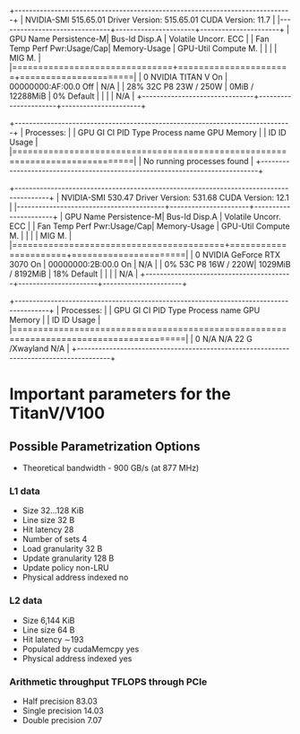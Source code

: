 +-----------------------------------------------------------------------------+
| NVIDIA-SMI 515.65.01    Driver Version: 515.65.01    CUDA Version: 11.7     |
|-------------------------------+----------------------+----------------------+
| GPU  Name        Persistence-M| Bus-Id        Disp.A | Volatile Uncorr. ECC |
| Fan  Temp  Perf  Pwr:Usage/Cap|         Memory-Usage | GPU-Util  Compute M. |
|                               |                      |               MIG M. |
|===============================+======================+======================|
|   0  NVIDIA TITAN V      On   | 00000000:AF:00.0 Off |                  N/A |
| 28%   32C    P8    23W / 250W |      0MiB / 12288MiB |      0%      Default |
|                               |                      |                  N/A |
+-------------------------------+----------------------+----------------------+
                                                                               
+-----------------------------------------------------------------------------+
| Processes:                                                                  |
|  GPU   GI   CI        PID   Type   Process name                  GPU Memory |
|        ID   ID                                                   Usage      |
|=============================================================================|
|  No running processes found                                                 |
+-----------------------------------------------------------------------------+

+---------------------------------------------------------------------------------------+
| NVIDIA-SMI 530.47                 Driver Version: 531.68       CUDA Version: 12.1     |
|-----------------------------------------+----------------------+----------------------+
| GPU  Name                  Persistence-M| Bus-Id        Disp.A | Volatile Uncorr. ECC |
| Fan  Temp  Perf            Pwr:Usage/Cap|         Memory-Usage | GPU-Util  Compute M. |
|                                         |                      |               MIG M. |
|=========================================+======================+======================|
|   0  NVIDIA GeForce RTX 3070         On | 00000000:2B:00.0  On |                  N/A |
|  0%   53C    P8               16W / 220W|   1029MiB /  8192MiB |     18%      Default |
|                                         |                      |                  N/A |
+-----------------------------------------+----------------------+----------------------+

+---------------------------------------------------------------------------------------+
| Processes:                                                                            |
|  GPU   GI   CI        PID   Type   Process name                            GPU Memory |
|        ID   ID                                                             Usage      |
|=======================================================================================|
|    0   N/A  N/A        22      G   /Xwayland                                 N/A      |
+---------------------------------------------------------------------------------------+

# Important parameters for the TitanV/V100 
## Possible Parametrization Options
- Theoretical bandwidth - 900 GB/s (at 877 MHz)
### L1 data 
- Size                     32...128 KiB
- Line size                32 B
- Hit latency              28
- Number of sets           4 
- Load granularity         32 B 
- Update granularity       128 B 
- Update policy            non-LRU
- Physical address indexed no
### L2 data
- Size                     6,144 KiB
- Line size                64 B
- Hit latency              ∼193
- Populated by cudaMemcpy  yes
- Physical address indexed yes
### Arithmetic throughput TFLOPS through PCIe
- Half precision   83.03
- Single precision 14.03
- Double precision 7.07